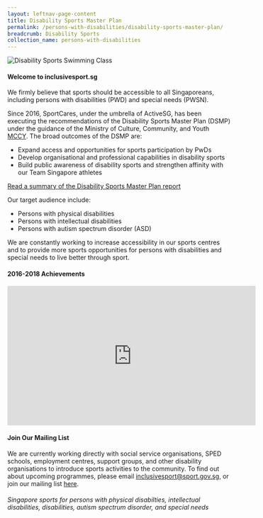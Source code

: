 ```yaml
---
layout: leftnav-page-content
title: Disability Sports Master Plan
permalink: /persons-with-disabilities/disability-sports-master-plan/
breadcrumb: Disability Sports 
collection_name: persons-with-disabilities
---
```


![Disability Sports Swimming Class](/images/DSMP-main.jpg)

#### Welcome to inclusivesport.sg 

We firmly believe that sports should be accessible to all Singaporeans, including persons with disabilities (PWD) and special needs (PWSN). 

Since 2016, SportCares, under the umbrella of ActiveSG, has been executing the recommendations of the Disability Sports Master Plan (DSMP) under the guidance of the Ministry of Culture, Community, and Youth [MCCY](https://www.mccy.gov.sg/sector/initiatives/disability-sports-master-plan). The broad outcomes of the DSMP are: 

* Expand access and opportunities for sports participation by PwDs
* Develop organisational and professional capabilities in disability sports 
* Build public awareness of disability sports and strengthen affinity with our Team Singapore athletes

[Read a summary of the Disability Sports Master Plan report](https://www.mccy.gov.sg/-/media/MCCY-corp/Sectors/Disability-Sports-Master-Plan_Executive-Summary.pdf?la=en&hash=A0EDAB2D0FA04DBED210E6AD5AFD64F583AD2DC2)

Our target audience include:

* Persons with physical disabilities
* Persons with intellectual disabilities
* Persons with autism spectrum disorder (ASD) 

We are constantly working to increase accessibility in our sports centres and to provide more sports opportunities for persons with disabilities and special needs to live better through sport. 

#### 2016-2018 Achievements

<div class="bp-youtube">
     <iframe width="560" height="315" src="https://www.youtube.com/embed/zwgaQqLy_2c" frameborder="0" allow="accelerometer; autoplay; encrypted-media; gyroscope; picture-in-picture" allowfullscreen></iframe>
</div>

#### Join Our Mailing List
We are currently working directly with social service organisations, SPED schools, employment centres, support groups, and other disability organisations to introduce sports activities to the community. To find out about upcoming programmes, please email <inclusivesport@sport.gov.sg>, or join our mailing list [here](http://www.bit.ly/inclusivesportsg).

###### Singapore sports for persons with physical disabilties, intellectual disabilities, disabilities, autism spectrum disorder, and special needs
